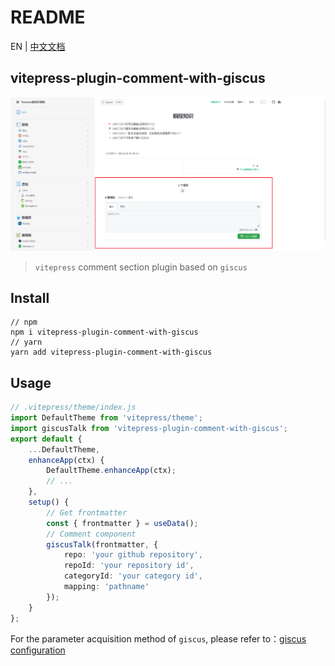 # README

EN | [中文文档](README_zh.md)

## vitepress-plugin-comment-with-giscus

![](demo.png)

> `vitepress` comment section plugin based on `giscus`

## Install

```shell
// npm
npm i vitepress-plugin-comment-with-giscus
// yarn
yarn add vitepress-plugin-comment-with-giscus
```

## Usage

```ts
// .vitepress/theme/index.js
import DefaultTheme from 'vitepress/theme';
import giscusTalk from 'vitepress-plugin-comment-with-giscus';
export default {
    ...DefaultTheme,
    enhanceApp(ctx) {
        DefaultTheme.enhanceApp(ctx);
        // ...
    },
    setup() {
        // Get frontmatter
        const { frontmatter } = useData();
        // Comment component
        giscusTalk(frontmatter, {
            repo: 'your github repository',
            repoId: 'your repository id',
            categoryId: 'your category id',
            mapping: 'pathname'
        });
    }
};
```

For the parameter acquisition method of `giscus`, please refer to：[giscus configuration](https://giscus.app/)


